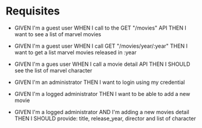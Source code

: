 # Requisites

* GIVEN I'm a guest user WHEN I call to the GET "/movies" API THEN I want to see a list of marvel movies
* GIVEN I'm a guest user WHEN I call GET "/movies/year/:year" THEN I want to get a list marvel movies released in :year
* GIVEN I'm a gues user WHEN I call a movie detail API THEN I SHOULD see the list of marvel character 
  
* GIVEN I'm an administrator THEN I want to login using my credential
* GIVEN I'm a logged administrator THEN I want to be able to add a new movie
* GIVEN I'm a logged administrator AND I'm adding a new movies detail THEN I SHOULD provide: title, release_year, director and list of character